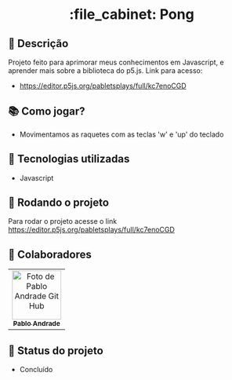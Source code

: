 <h1 align="center">:file_cabinet: Pong</h1>

## :memo: Descrição
Projeto feito para aprimorar meus conhecimentos em Javascript, e aprender mais sobre a biblioteca do p5.js.
Link para acesso:
* https://editor.p5js.org/pabletsplays/full/kc7enoCGD

## :books: Como jogar?
* Movimentamos as raquetes com as teclas 'w' e 'up' do teclado

## :wrench: Tecnologias utilizadas
* Javascript

## :rocket: Rodando o projeto
Para rodar o projeto acesse o link https://editor.p5js.org/pabletsplays/full/kc7enoCGD

## :handshake: Colaboradores
<table>
  <tr>
    <td align="center">
      <a href="http://github.com/pabletsstep">
        <img src="https://avatars.githubusercontent.com/u/139282386?v=4" width="100px;" alt="Foto de Pablo Andrade Git Hub"/><br>
        <sub>
          <b>Pablo Andrade</b>
        </sub>
      </a>
    </td>
  </tr>
</table>

## :dart: Status do projeto
* Concluído
